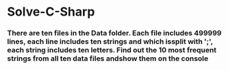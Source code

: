 # Solve-C-Sharp

<h3>There are ten files in the Data folder. Each file includes 499999 lines, each line includes ten strings and which issplit with ';', each string includes ten letters. Find out the 10 most frequent strings from all ten data files andshow them on the console<h3>
